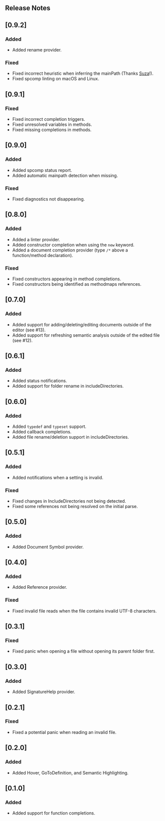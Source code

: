 ## Release Notes

## [0.9.2]

### Added

-   Added rename provider.

### Fixed

-   Fixed incorrect heuristic when inferring the mainPath (Thanks [Suza](https://github.com/Zabaniya001)!).
-   Fixed spcomp linting on macOS and Linux.

## [0.9.1]

### Fixed

-   Fixed incorrect completion triggers.
-   Fixed unresolved variables in methods.
-   Fixed missing completions in methods.

## [0.9.0]

### Added

-   Added spcomp status report.
-   Added automatic mainpath detection when missing.

### Fixed

-   Fixed diagnostics not disappearing.

## [0.8.0]

### Added

-   Added a linter provider.
-   Added constructor completion when using the `new` keyword.
-   Added a document completion provider (type `/*` above a function/method declaration).

### Fixed

-   Fixed constructors appearing in method completions.
-   Fixed constructors being identified as methodmaps references.

## [0.7.0]

### Added

-   Added support for adding/deleting/editing documents outside of the editor (see #13).
-   Added support for refreshing semantic analysis outside of the edited file (see #12).

## [0.6.1]

### Added

-   Added status notifications.
-   Added support for folder rename in includeDirectories.

## [0.6.0]

### Added

-   Added `typedef` and `typeset` support.
-   Added callback completions.
-   Added file rename/deletion support in includeDirectories.

## [0.5.1]

### Added

-   Added notifications when a setting is invalid.

### Fixed

-   Fixed changes in IncludeDirectories not being detected.
-   Fixed some references not being resolved on the initial parse.

## [0.5.0]

### Added

-   Added Document Symbol provider.

## [0.4.0]

### Added

-   Added Reference provider.

### Fixed

-   Fixed invalid file reads when the file contains invalid UTF-8 characters.

## [0.3.1]

### Fixed

-   Fixed panic when opening a file without opening its parent folder first.

## [0.3.0]

### Added

-   Added SignatureHelp provider.

## [0.2.1]

### Fixed

-   Fixed a potential panic when reading an invalid file.

## [0.2.0]

### Added

-   Added Hover, GoToDefinition, and Semantic Highlighting.

## [0.1.0]

### Added

-   Added support for function completions.
